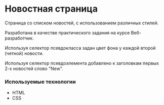 # Новостная страница

Страница со списком новостей, с использованием различных стилей.

Разработана в качестве практического задания на курсе Веб-разработчик.

Используя селектор псевдокласса задан цвет фона у каждой второй (четной) новости.

Используя селектор псевдоэлемента добавлено к заголовкам первых 2-х новостей слово "New".

### Используемые технологии

* HTML
* CSS